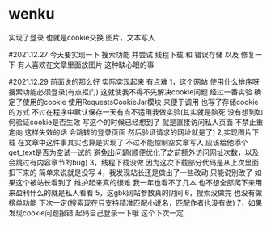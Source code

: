 # wenku
实现了登录 也就是cookie交换
图片，文本写入


#2021.12.27 
今天要实现一下 搜索功能 并尝试 线程下载 和 错误存储 以及 修复一下 有人喜欢在文章里面放图片 这种缺心眼的事

#2021.12.29
前面说的那么好 实际实现起来 有点难
1，这个网站 使用什么排序呀 搜索功能必须登录(有点抠门) 这就使我不得不先解决cookie问题 经过一番实验 确定了使用的cookie 使用RequestsCookieJar模块 来便于调用
也写了存储cookie的方式 不过在程序中默认保存一天有点不适用我做实验(其实就是脑死 没有想到如何验证cookie是否生效 写这个的时候已经想到了 就是直接访问私人页面
不禁止重定向 这样失效的话 会跳转的登录页面 然后验证请求的网址就是了)
2,实现图片下载 在文章中这件事其实也算是实现了 不过不能控制空文章写入 应该给他添个get_text是否为空试一试的 避免出问题(顺便优化了之前额外访问网址次数，以及会跳过有内容章节的bug)
3，线程下载没做 因为这次下载部分代码是从上次里面扣下来的 简单来说就是没写 
4，我发现站长还是做出了一些改动 只能说别改了 如果这个被站长看到了 维护起来真的很难 我一年也看不了几本 也不想全部爬下来用来盈利什么的就是私人看看
5，这gbk网站参数真的阴间
6，搜索没做完 也没有做榜单功能 下次一定(搜索现在只支持精准匹配小说名，匹配作者也没有做)
7，如果发现cookie问题报错 起码自己登录一下哦 这个下次一定
